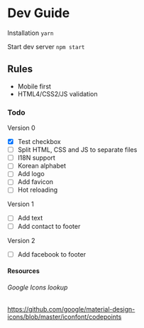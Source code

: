 # Dev Guide

Installation
`yarn`

Start dev server
`npm start`

## Rules

- Mobile first
- HTML4/CSS2/JS validation

### Todo

Version 0
- [x] Test checkbox
- [ ] Split HTML, CSS and JS to separate files
- [ ] I18N support
- [ ] Korean alphabet
- [ ] Add logo
- [ ] Add favicon
- [ ] Hot reloading

Version 1
- [ ] Add text
- [ ] Add contact to footer

Version 2
- [ ] Add facebook to footer

#### Resources

###### Google Icons lookup

https://github.com/google/material-design-icons/blob/master/iconfont/codepoints
